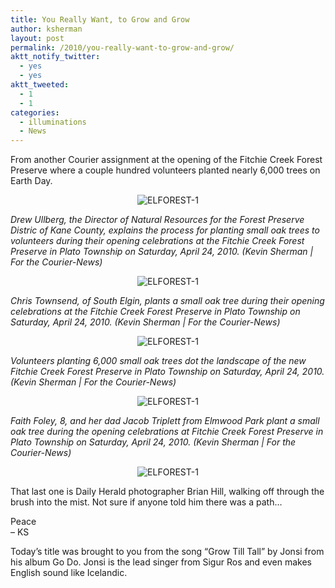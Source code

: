 ```yaml
---
title: You Really Want, to Grow and Grow
author: ksherman
layout: post
permalink: /2010/you-really-want-to-grow-and-grow/
aktt_notify_twitter:
  - yes
  - yes
aktt_tweeted:
  - 1
  - 1
categories:
  - illuminations
  - News
---
```

From another Courier assignment at the opening of the Fitchie Creek Forest Preserve where a couple hundred volunteers planted nearly 6,000 trees on Earth Day.

<p style="text-align: center;">
  <img src="https://s3-us-west-2.amazonaws.com/assets.kshermphoto.com/2010PostsImages/05-MAY/EL25_FOREST_01.jpg" alt="ELFOREST-1" />
</p>

*Drew Ullberg, the Director of Natural Resources for the Forest Preserve Distric of Kane County, explains the process for planting small oak trees to volunteers during their opening celebrations at the Fitchie Creek Forest Preserve in Plato Township on Saturday, April 24, 2010. (Kevin Sherman | For the Courier-News)*

<p style="text-align: center;">
  <img src="https://s3-us-west-2.amazonaws.com/assets.kshermphoto.com/2010PostsImages/05-MAY/EL25_FOREST_02.jpg" alt="ELFOREST-1" />
</p>

*Chris Townsend, of South Elgin, plants a small oak tree during their opening celebrations at the Fitchie Creek Forest Preserve in Plato Township on Saturday, April 24, 2010. (Kevin Sherman | For the Courier-News)*

<p style="text-align: center;">
  <img src="https://s3-us-west-2.amazonaws.com/assets.kshermphoto.com/2010PostsImages/05-MAY/EL25_FOREST_05.jpg" alt="ELFOREST-1" />
</p>

*Volunteers planting 6,000 small oak trees dot the landscape of the new Fitchie Creek Forest Preserve in Plato Township on Saturday, April 24, 2010. (Kevin Sherman | For the Courier-News)*

<p style="text-align: center;">
  <img src="https://s3-us-west-2.amazonaws.com/assets.kshermphoto.com/2010PostsImages/05-MAY/EL25_FOREST_06.jpg" alt="ELFOREST-1" />
</p>

*Faith Foley, 8, and her dad Jacob Triplett from Elmwood Park plant a small oak tree during the opening celebrations at Fitchie Creek Forest Preserve in Plato Township on Saturday, April 24, 2010. (Kevin Sherman | For the Courier-News)*

<p style="text-align: center;">
  <img src="https://s3-us-west-2.amazonaws.com/assets.kshermphoto.com/2010PostsImages/05-MAY/1DM32878.jpg" alt="ELFOREST-1" />
</p>

That last one is Daily Herald photographer Brian Hill, walking off through the brush into the mist. Not sure if anyone told him there was a path&#8230;

Peace  
&#8211; KS

Today&#8217;s title was brought to you from the song &#8220;Grow Till Tall&#8221; by Jonsi from his album Go Do. Jonsi is the lead singer from Sigur Ros and even makes English sound like Icelandic.